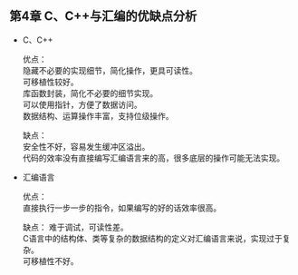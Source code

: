 ## 第4章 C、C++与汇编的优缺点分析

+ C、C++

    优点：  
    隐藏不必要的实现细节，简化操作，更具可读性。  
    可移植性较好。   
    库函数封装，简化不必要的细节实现。  
    可以使用指针，方便了数据访问。  
    数据结构、运算操作丰富，支持位级操作。  
      
    缺点：  
    安全性不好，容易发生缓冲区溢出。  
    代码的效率没有直接编写汇编语言来的高，很多底层的操作可能无法实现。  
    
+ 汇编语言

    优点：  
    直接执行一步一步的指令，如果编写的好的话效率很高。  
    
    缺点：
    难于调试，可读性差。  
    C语言中的结构体、类等复杂的数据结构的定义对汇编语言来说，实现过于复杂。  
    可移植性不好。  
    
